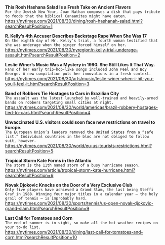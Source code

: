 **This Rosh Hashana Salad Is a Fresh Take on Ancient Flavors**\
`For the Jewish New Year, Joan Nathan composes a dish that pays tribute to foods that the biblical Canaanites might have eaten.`\
https://nytimes.com/2021/08/30/dining/rosh-hashanah-salad.html?searchResultPosition=1

**R. Kelly’s 4th Accuser Describes Backstage Rape When She Was 17**\
`On the eighth day of Mr. Kelly’s trial, a fourth woman testified that she was underage when the singer forced himself on her.`\
https://nytimes.com/2021/08/30/nyregion/r-kelly-trial-underage-assault.html?searchResultPosition=2

**Leslie Winer’s Music Was a Mystery in 1990. She Still Likes It That Way.**\
`Fans of her early trip-hop-like songs included John Peel and Boy George. A new compilation puts her innovations in a fresh context.`\
https://nytimes.com/2021/08/30/arts/music/leslie-winer-when-i-hit-you-youll-feel-it.html?searchResultPosition=3

**Band of Robbers Tie Hostages to Cars in Brazilian City**\
`The assault was the latest launched by well-trained and heavily-armed bands on robbers targeting small cities at night.`\
https://nytimes.com/2021/08/30/world/americas/brazil-robbery-hostages-tied-to-cars.html?searchResultPosition=4

**Unvaccinated U.S. visitors could soon face new restrictions on travel to Europe.**\
`The European Union’s leaders removed the United States from a “safe list.” Individual countries in the bloc are not obliged to follow suit, however.`\
https://nytimes.com/2021/08/30/world/eu-us-tourists-restrictions.html?searchResultPosition=5

**Tropical Storm Kate Forms in the Atlantic**\
`The storm is the 11th named storm of a busy hurricane season.`\
https://nytimes.com/article/tropical-storm-kate-hurricane.html?searchResultPosition=6

**Novak Djokovic Knocks on the Door of a Very Exclusive Club**\
`Only five players have achieved a Grand Slam, the last being Steffi Graf in 1988. Winning four major titles in a calendar year — the holy grail of tennis — is improbably hard.`\
https://nytimes.com/2021/08/30/sports/tennis/us-open-novak-djokovic-grand-slam.html?searchResultPosition=9

**Last Call for Tomatoes and Corn**\
`The end of summer is in sight, so make all the hot-weather recipes on your to-do list.`\
https://nytimes.com/2021/08/30/dining/last-call-for-tomatoes-and-corn.html?searchResultPosition=10

